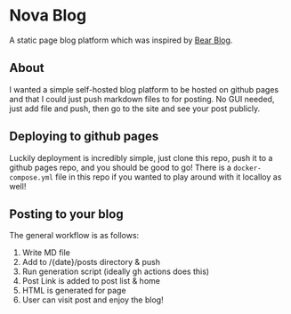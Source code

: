 # Nova Blog

A static page blog platform which was inspired by [Bear Blog](https://bearblog.dev).

## About

I wanted a simple self-hosted blog platform to be hosted on github pages and that I could just push markdown files to for posting. No GUI needed, just add file and push, then go to the site and see your post publicly.

## Deploying to github pages

Luckily deployment is incredibly simple, just clone this repo, push it to a github pages repo, and you should be good to go!
There is a `docker-compose.yml` file in this repo if you wanted to play around with it localloy as well!

## Posting to your blog

The general workflow is as follows:
1. Write MD file
2. Add to /\{date\}/posts directory & push
3. Run generation script (ideally gh actions does this)
4. Post Link is added to post list & home
5. HTML is generated for page
6. User can visit post and enjoy the blog!
